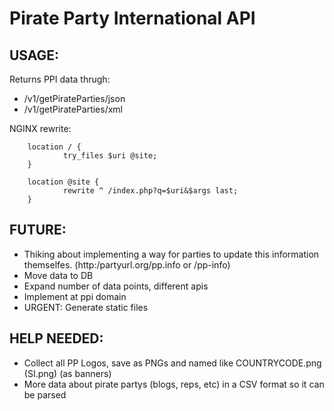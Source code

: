 Pirate Party International API
==============================

USAGE:
------

Returns PPI data thrugh:
 * /v1/getPirateParties/json
 * /v1/getPirateParties/xml

NGINX rewrite:

		location / {
                try_files $uri @site;
        }

        location @site {
                rewrite ^ /index.php?q=$uri&$args last;
        }


FUTURE:
-------

 * Thiking about implementing a way for parties to update this information themselfes. (http:/partyurl.org/pp.info or /pp-info)
 * Move data to DB
 * Expand number of data points, different apis
 * Implement at ppi domain
 * URGENT: Generate static files

HELP NEEDED:
------------

 * Collect all PP Logos, save as PNGs and named like COUNTRYCODE.png (SI.png) (as banners)
 * More data about pirate partys (blogs, reps, etc) in a CSV format so it can be parsed

